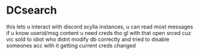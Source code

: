 # DCsearch
this lets u interact with discord scylla instances, u can read most messages if u know userid/msg content
u need creds tho gl with that
open srced cuz vic sold to idiot who didnt modify db correctly and tried to disable someones acc with it getting current creds changed
